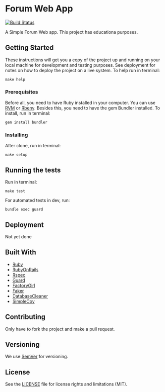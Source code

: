 # Forum Web App

[![Build Status](https://travis-ci.org/MagnunAVF/Forum.svg?branch=master)](https://travis-ci.org/MagnunAVF/Forum)

A Simple Forum Web app.
This project has educationa purposes.

## Getting Started

These instructions will get you a copy of the project up and running on your local machine for development and testing purposes. See deployment for notes on how to deploy the project on a live system.
To help run in terminal:
```
make help
```

### Prerequisites

Before all, you need to have Ruby installed in your computer. You can use [RVM](https://rvm.io/rvm/install) or [Rbenv](https://github.com/rbenv/rbenv).
Besides this, you need to have the gem Bundler installed. To install, run in terminal:
```
gem install bundler
```

### Installing

After clone, run in terminal:
```
make setup
```

## Running the tests

Run in terminal:
```
make test
```

For automated tests in dev, run:
```
bundle exec guard
```

## Deployment

Not yet done

## Built With
* [Ruby](https://www.ruby-lang.org/)
* [RubyOnRails](http://rubyonrails.org/)
* [Rspec](http://rspec.info/)
* [Guard](https://github.com/guard/guard)
* [FactoryGirl](https://github.com/thoughtbot/factory_girl)
* [Faker](https://github.com/stympy/faker)
* [DatabaseCleaner](https://github.com/DatabaseCleaner/database_cleaner)
* [SimpleCov](https://github.com/colszowka/simplecov)

## Contributing

Only have to fork the project and make a pull request.

## Versioning

We use [SemVer](http://semver.org/) for versioning.

## License

See the [LICENSE](LICENSE.md) file for license rights and limitations (MIT).

